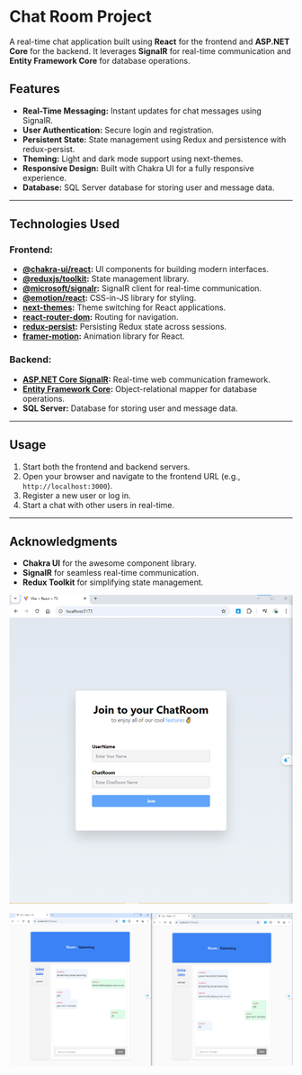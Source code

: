 # Chat Room Project

A real-time chat application built using **React** for the frontend and **ASP.NET Core** for the backend. It leverages **SignalR** for real-time communication and **Entity Framework Core** for database operations.

## Features

- **Real-Time Messaging:** Instant updates for chat messages using SignalR.
- **User Authentication:** Secure login and registration.
- **Persistent State:** State management using Redux and persistence with redux-persist.
- **Theming:** Light and dark mode support using next-themes.
- **Responsive Design:** Built with Chakra UI for a fully responsive experience.
- **Database:** SQL Server database for storing user and message data.

---

## Technologies Used

### Frontend:
- **[@chakra-ui/react](https://chakra-ui.com/):** UI components for building modern interfaces.
- **[@reduxjs/toolkit](https://redux-toolkit.js.org/):** State management library.
- **[@microsoft/signalr](https://www.npmjs.com/package/@microsoft/signalr):** SignalR client for real-time communication.
- **[@emotion/react](https://emotion.sh/docs/introduction):** CSS-in-JS library for styling.
- **[next-themes](https://github.com/pacocoursey/next-themes):** Theme switching for React applications.
- **[react-router-dom](https://reactrouter.com/):** Routing for navigation.
- **[redux-persist](https://github.com/rt2zz/redux-persist):** Persisting Redux state across sessions.
- **[framer-motion](https://www.framer.com/motion/):** Animation library for React.

### Backend:
- **[ASP.NET Core SignalR](https://learn.microsoft.com/en-us/aspnet/core/signalr):** Real-time web communication framework.
- **[Entity Framework Core](https://learn.microsoft.com/en-us/ef/core):** Object-relational mapper for database operations.
- **SQL Server:** Database for storing user and message data.
---

## Usage

1. Start both the frontend and backend servers.
2. Open your browser and navigate to the frontend URL (e.g., `http://localhost:3000`).
3. Register a new user or log in.
4. Start a chat with other users in real-time.

---

## Acknowledgments
- **Chakra UI** for the awesome component library.
- **SignalR** for seamless real-time communication.
- **Redux Toolkit** for simplifying state management.





![Join page](ProjectImage/ChatLogin.png)


![Chatroom Page](ProjectImage/chatroom.png)
